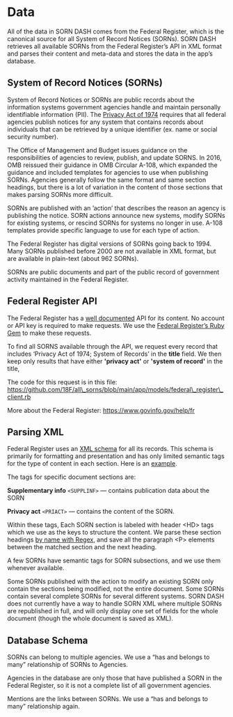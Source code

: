 # Data

All of the data in SORN DASH comes from the Federal Register, which is
the canonical source for all System of Record Notices (SORNs). SORN DASH
retrieves all available SORNs from the Federal Register’s API in XML
format and parses their content and meta-data and stores the data in the
app’s database.

## System of Record Notices (SORNs)

System of Record Notices or SORNs are public records about the
information systems government agencies handle and maintain personally
identifiable information (PII). The [Privacy Act of 1974](https://www.justice.gov/opcl/overview-privacy-act-1974-2015-edition)
requires that all federal agencies publish notices for any system that
contains records about individuals that can be retrieved by a unique
identifier (ex. name or social security number).

The Office of Management and Budget issues guidance on the
responsibilities of agencies to review, publish, and update SORNS. In
2016, OMB reissued their guidance in OMB Circular A-108, which expanded
the guidance and included templates for agencies to use when publishing
SORNs. Agencies generally follow the same format and same section
headings, but there is a lot of variation in the content of those
sections that makes parsing SORNs more difficult.

SORNs are published with an ’action’ that describes the reason an agency
is publishing the notice. SORN actions announce new systems, modify
SORNs for existing systems, or rescind SORNs for systems no longer in
use. A-108 templates provide specific language to use for each type of
action.

The Federal Register has digital versions of SORNs going back to 1994.
Many SORNs published before 2000 are not available in XML format, but
are available in plain-text (about 962 SORNs).

SORNs are public documents and part of the public record of government
activity maintained in the Federal Register.

## Federal Register API

The Federal Register has a [<span class="underline">well
documented</span>](https://www.federalregister.gov/developers/documentation/api/v1)
API for its content. No account or API key is required to make requests.
We use the [<span class="underline">Federal Register’s Ruby
Gem</span>](https://rubygems.org/gems/federal_register) to make these
requests.

To find all SORNS available through the API, we request every record
that includes ‘Privacy Act of 1974; System of Records’ in the **title**
field. We then keep only results that have either **'privacy act'** or
**'system of record'** in the title,

The code for this request is in this file:
[<span class="underline">https://github.com/18F/all\_sorns/blob/main/app/models/federal\_register\_client.rb</span>](https://github.com/18F/all_sorns/blob/main/app/models/federal_register_client.rb)

More about the Federal Register:
[<span class="underline">https://www.govinfo.gov/help/fr</span>](https://www.govinfo.gov/help/fr)

## Parsing XML

Federal Register uses an [<span class="underline">XML
schema</span>](https://www.govinfo.gov/bulkdata/FR/resources) for all
its records. This schema is primarily for formatting and presentation
and has only limited semantic tags for the type of content in each
section. Here is an
[<span class="underline">example</span>](https://www.federalregister.gov/documents/full_text/xml/2019/10/08/2019-21885.xml).

The tags for specific document sections are:

**Supplementary info** `<SUPPLINF>` — contains publication data about
the SORN

**Privacy act** `<PRIACT>` — contains the content of the SORN.

Within these tags, Each SORN section is labeled with header \<HD\> tags
which we use as the keys to structure the content. We parse these
section headings [<span class="underline">by name with
Regex</span>](https://github.com/18F/all_sorns/blob/main/app/models/sorn_xml_parser.rb),
and save all the paragraph \<P\> elements between the matched section
and the next heading.

A few SORNs have semantic tags for SORN subsections, and we use them
whenever available.

Some SORNs published with the action to modify an existing SORN only
contain the sections being modified, not the entire document. Some SORNs
contain several complete SORNs for several different systems. SORN DASH
does not currently have a way to handle SORN XML where multiple SORNs
are republished in full, and will only display one set of fields for the
whole document (though the whole document is saved as XML).

## Database Schema

SORNs can belong to multiple agencies. We use a “has and belongs to many”
relationship of SORNs to Agencies.

Agencies in the database are only those that have published a SORN in the
Federal Register, so it is not a complete list of all government
agencies.

Mentions are the links between SORNs. We use a “has and belongs to many”
relationship again.
